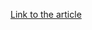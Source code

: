 [Link to the article](https://www.akamai.com/blog/security-research/2024/may/2024-redtail-cryptominer-pan-os-cve-exploit)

